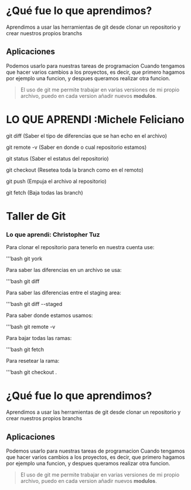 # ¿Qué fue lo que aprendimos?

Aprendimos a usar las herramientas de git
desde clonar un repositorio
y crear nuestros propios branchs


## Aplicaciones

Podemos usarlo para nuestras tareas de programacion
Cuando tengamos que hacer varios cambios a los proyectos,
es decir, que primero hagamos por ejemplo una funcion, y despues queramos
realizar otra funcion.

>El uso de git me permite trabajar en varias versiones de mi propio archivo, puedo en cada version añadir nuevos **modulos**.


# LO QUE APRENDI :Michele Feliciano
git diff (Saber el tipo de diferencias que se han echo en el archivo)

git remote -v (Saber en donde o cual repositorio estamos)

git status (Saber el estatus del repositorio)

git checkout (Resetea toda la branch como en el remoto)

git push (Empuja el archivo al repositorio)

git fetch (Baja todas las branch)

# Taller de Git

### Lo que aprendi: Christopher Tuz

Para clonar el repositorio para tenerlo en nuestra cuenta use:

'''bash
git york

Para saber las diferencias en un archivo se usa:

'''bash
git diff

Para saber las diferencias entre el staging area:

'''bash
git diff --staged

Para saber donde estamos usamos:

'''bash
git remote -v


Para bajar todas las ramas:

'''bash
git fetch

Para resetear la rama:

'''bash
git checkout .

# ¿Qué fue lo que aprendimos?

Aprendimos a usar las herramientas de git
desde clonar un repositorio
y crear nuestros propios branchs


## Aplicaciones

Podemos usarlo para nuestras tareas de programacion
Cuando tengamos que hacer varios cambios a los proyectos,
es decir, que primero hagamos por ejemplo una funcion, y despues queramos
realizar otra funcion.

>El uso de git me permite trabajar en varias versiones de mi propio archivo, puedo en cada version añadir nuevos **modulos**.

